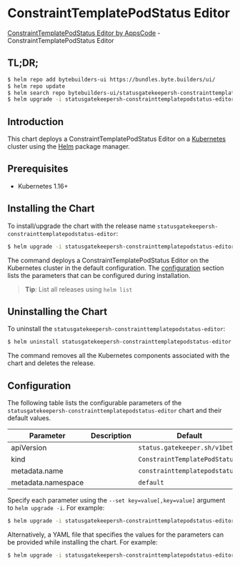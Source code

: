 # ConstraintTemplatePodStatus Editor

[ConstraintTemplatePodStatus Editor by AppsCode](https://byte.builders) - ConstraintTemplatePodStatus Editor

## TL;DR;

```bash
$ helm repo add bytebuilders-ui https://bundles.byte.builders/ui/
$ helm repo update
$ helm search repo bytebuilders-ui/statusgatekeepersh-constrainttemplatepodstatus-editor --version=v0.4.18
$ helm upgrade -i statusgatekeepersh-constrainttemplatepodstatus-editor bytebuilders-ui/statusgatekeepersh-constrainttemplatepodstatus-editor -n default --create-namespace --version=v0.4.18
```

## Introduction

This chart deploys a ConstraintTemplatePodStatus Editor on a [Kubernetes](http://kubernetes.io) cluster using the [Helm](https://helm.sh) package manager.

## Prerequisites

- Kubernetes 1.16+

## Installing the Chart

To install/upgrade the chart with the release name `statusgatekeepersh-constrainttemplatepodstatus-editor`:

```bash
$ helm upgrade -i statusgatekeepersh-constrainttemplatepodstatus-editor bytebuilders-ui/statusgatekeepersh-constrainttemplatepodstatus-editor -n default --create-namespace --version=v0.4.18
```

The command deploys a ConstraintTemplatePodStatus Editor on the Kubernetes cluster in the default configuration. The [configuration](#configuration) section lists the parameters that can be configured during installation.

> **Tip**: List all releases using `helm list`

## Uninstalling the Chart

To uninstall the `statusgatekeepersh-constrainttemplatepodstatus-editor`:

```bash
$ helm uninstall statusgatekeepersh-constrainttemplatepodstatus-editor -n default
```

The command removes all the Kubernetes components associated with the chart and deletes the release.

## Configuration

The following table lists the configurable parameters of the `statusgatekeepersh-constrainttemplatepodstatus-editor` chart and their default values.

|     Parameter      | Description |                  Default                  |
|--------------------|-------------|-------------------------------------------|
| apiVersion         |             | <code>status.gatekeeper.sh/v1beta1</code> |
| kind               |             | <code>ConstraintTemplatePodStatus</code>  |
| metadata.name      |             | <code>constrainttemplatepodstatus</code>  |
| metadata.namespace |             | <code>default</code>                      |


Specify each parameter using the `--set key=value[,key=value]` argument to `helm upgrade -i`. For example:

```bash
$ helm upgrade -i statusgatekeepersh-constrainttemplatepodstatus-editor bytebuilders-ui/statusgatekeepersh-constrainttemplatepodstatus-editor -n default --create-namespace --version=v0.4.18 --set apiVersion=status.gatekeeper.sh/v1beta1
```

Alternatively, a YAML file that specifies the values for the parameters can be provided while
installing the chart. For example:

```bash
$ helm upgrade -i statusgatekeepersh-constrainttemplatepodstatus-editor bytebuilders-ui/statusgatekeepersh-constrainttemplatepodstatus-editor -n default --create-namespace --version=v0.4.18 --values values.yaml
```
